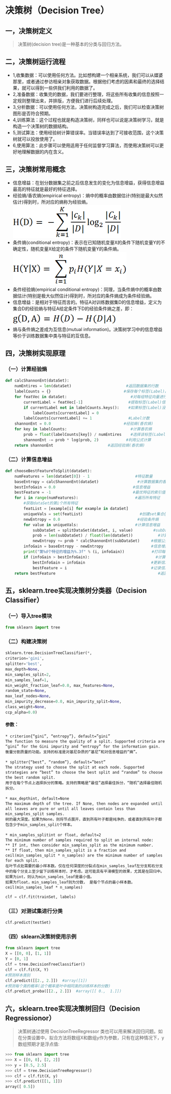 # 决策树（Decision Tree）
## 一，决策树定义
> 决策树(decision tree)是一种基本的分类与回归方法。

## 二，决策树运行流程
* 1,收集数据：可以使用任何方法。比如想构建一个相亲系统，我们可以从媒婆那里，或者通过参访相亲对象获取数据。根据他们考虑的因素和最终的选择结果，就可以得到一些供我们利用的数据了。
* 2,准备数据：收集完的数据，我们要进行整理，将这些所有收集的信息按照一定规则整理出来，并排版，方便我们进行后续处理。
* 3,分析数据：可以使用任何方法，决策树构造完成之后，我们可以检查决策树图形是否符合预期。
* 4,训练算法：这个过程也就是构造决策树，同样也可以说是决策树学习，就是构造一个决策树的数据结构。
* 5,测试算法：使用经验树计算错误率。当错误率达到了可接收范围，这个决策树就可以投放使用了。
* 6,使用算法：此步骤可以使用适用于任何监督学习算法，而使用决策树可以更好地理解数据的内在含义。

## 三，决策树常用概念
* 信息增益：在划分数据集之前之后信息发生的变化为信息增益，获得信息增益最高的特征就是最好的特征选择。
* 经验熵/香农熵(empirical entropy)：熵中的概率由数据估计(特别是最大似然估计)得到时，所对应的熵称为经验熵。
![经验熵](./imgs/EmpiricalEntropy.png)
* 条件熵(conditional entropy)：表示在已知随机变量X的条件下随机变量Y的不确定性，随机变量X给定的条件下随机变量Y的条件熵。
![条件熵](./imgs/ConditionEntropy.png)
* 条件经验熵(empirical conditional entropy)：同理，当条件熵中的概率由数据估计(特别是极大似然估计)得到时，所对应的条件熵成为条件经验熵。
* 信息增益：是相对于特征而言的。特征A对训练数据集D的信息增益，定义为集合D的经验熵与特征A给定条件下D的经验条件熵之差，即：
![信息增益](./imgs/信息增益.png)
* 熵与条件熵之差成为互信息(mutual information)。决策树学习中的信息增益等价于训练数据集中类与特征的互信息。


## 四，决策树实现原理
### （一）计算经验熵
~~~py
def calcShannonEnt(dataSet):
    numEntires = len(dataSet)                        #返回数据集的行数
    labelCounts = {}                                #保存每个标签(Label)出现次数的字典
    for featVec in dataSet:                            #对每组特征向量进行统计
        currentLabel = featVec[-1]                    #提取标签(Label)信息
        if currentLabel not in labelCounts.keys():    #如果标签(Label)没有放入统计次数的字典,添加进去
            labelCounts[currentLabel] = 0
        labelCounts[currentLabel] += 1                #Label计数
    shannonEnt = 0.0                                #经验熵(香农熵)
    for key in labelCounts:                            #计算香农熵
        prob = float(labelCounts[key]) / numEntires    #选择该标签(Label)的概率
        shannonEnt -= prob * log(prob, 2)            #利用公式计算
    return shannonEnt                        #返回经验熵(香农熵)
~~~

### （二）计算信息增益
~~~py
def chooseBestFeatureToSplit(dataSet):
    numFeatures = len(dataSet[0]) - 1                    #特征数量
    baseEntropy = calcShannonEnt(dataSet)                 #计算数据集的香农熵
    bestInfoGain = 0.0                                  #信息增益
    bestFeature = -1                                    #最优特征的索引值
    for i in range(numFeatures):                         #遍历所有特征
        #获取dataSet的第i个所有特征
        featList = [example[i] for example in dataSet]
        uniqueVals = set(featList)                         #创建set集合{},元素不可重复
        newEntropy = 0.0                                  #经验条件熵
        for value in uniqueVals:                         #计算信息增益
            subDataSet = splitDataSet(dataSet, i, value)         #subDataSet划分后的子集
            prob = len(subDataSet) / float(len(dataSet))           #计算子集的概率
            newEntropy += prob * calcShannonEnt(subDataSet)     #根据公式计算经验条件熵
        infoGain = baseEntropy - newEntropy                     #信息增益
        print("第%d个特征的增益为%.3f" % (i, infoGain))            #打印每个特征的信息增益
        if (infoGain > bestInfoGain):                             #计算信息增益
            bestInfoGain = infoGain                             #更新信息增益，找到最大的信息增益
            bestFeature = i                                     #记录信息增益最大的特征的索引值
    return bestFeature                                             #返回信息增益最大的特征的索引值
~~~

## 五，sklearn.tree实现决策树分类器（Decision Classifier）
### （一）导入tree模块
~~~py
from sklearn import tree
~~~

### （二）构建决策树
~~~py
sklearn.tree.DecisionTreeClassifier(*, 
criterion='gini', 
splitter='best', 
max_depth=None, 
min_samples_split=2, 
min_samples_leaf=1, 
min_weight_fraction_leaf=0.0, max_features=None, 
random_state=None, 
max_leaf_nodes=None, 
min_impurity_decrease=0.0, min_impurity_split=None, 
class_weight=None, 
ccp_alpha=0.0)
~~~

#### 参数：
~~~
* criterion{“gini”, “entropy”}, default=”gini”
The function to measure the quality of a split. Supported criteria are “gini” for the Gini impurity and “entropy” for the information gain.
衡量分割质量的功能。支持的标准是对基尼杂质的“基尼”和对信息增益的“熵”。

* splitter{“best”, “random”}, default=”best”
The strategy used to choose the split at each node. Supported strategies are “best” to choose the best split and “random” to choose the best random split.
用于在每个节点上选择拆分的策略。支持的策略是“最佳”选择最佳拆分，“随机”选择最佳随机拆分。

* max_depthint, default=None
The maximum depth of the tree. If None, then nodes are expanded until all leaves are pure or until all leaves contain less than min_samples_split samples.
树的最大深度。如果为None，则将节点展开，直到所有叶子都是纯净的，或者直到所有叶子都包含少于min_samples_split个样本。

* min_samples_splitint or float, default=2
The minimum number of samples required to split an internal node:
** If int, then consider min_samples_split as the minimum number.
** If float, then min_samples_split is a fraction and ceil(min_samples_split * n_samples) are the minimum number of samples for each split.
在叶节点处需要的最小样本数。仅在任何深度的分裂点在min_samples_leaf左分支和右分支中的每个分支上至少留下训练样本时，才考虑。这可能具有平滑模型的效果，尤其是在回归中。
如果为int，则认为min_samples_leaf是最小值。
如果为float，min_samples_leaf则为分数， 是每个节点的最小样本数。ceil(min_samples_leaf * n_samples)
~~~
~~~py
clf = clf.fit(trainSet, labels)
~~~
### （三）对测试集进行分类
~~~py
clf.predict(testSet)
~~~

### （四）sklearn决策树使用示例
~~~py
from sklearn import tree
X = [[0, 0], [1, 1]]
Y = [0, 1]
clf = tree.DecisionTreeClassifier()
clf = clf.fit(X, Y)
#预测样本类别
clf.predict([[2., 2.]])  #array([1])
#预测每个类的概率(这个概率是叶中相同类的训练样本的分数)
clf.predict_proba([[2., 2.]])  #array([[ 0.,  1.]])
~~~

## 六，sklearn.tree实现决策树回归（Decision Regressionor）

> 决策树通过使用 DecisionTreeRegressor 类也可以用来解决回归问题。如在分类设置中，拟合方法将数组X和数组y作为参数，只有在这种情况下，y数组预期才是浮点值:
~~~py
>>> from sklearn import tree
>>> X = [[0, 0], [2, 2]]
>>> y = [0.5, 2.5]
>>> clf = tree.DecisionTreeRegressor()
>>> clf = clf.fit(X, y)
>>> clf.predict([[1, 1]])
array([ 0.5])
~~~